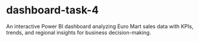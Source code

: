 # dashboard-task-4
An interactive Power BI dashboard analyzing Euro Mart sales data with KPIs, trends, and regional insights for business decision-making.
